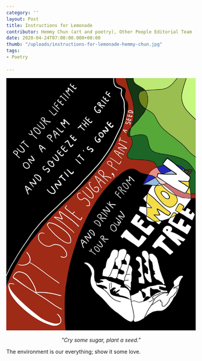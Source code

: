 ```yaml
---
category: ''
layout: Post
title: Instructions for Lemonade
contributor: Hemmy Chun (art and poetry), Other People Editorial Team (caption)
date: 2020-04-24T07:00:00.000+00:00
thumb: "/uploads/instructions-for-lemonade-hemmy-chun.jpg"
tags: 
- Poetry

---
```

![PUT YOUR LIFETIME ON A PALM AND SQUEEZE THE GRIEF UNTIL IT'S GONE. CRY SOME SUGAR, PLANT A SEED AND DRINK FROM YOUR OWN LEMON TREE](/uploads/instructions-for-lemonade-hemmy-chun.jpg)

<center><i>"Cry some sugar, plant a seed."</i></center>

The environment is our everything; show it some love.